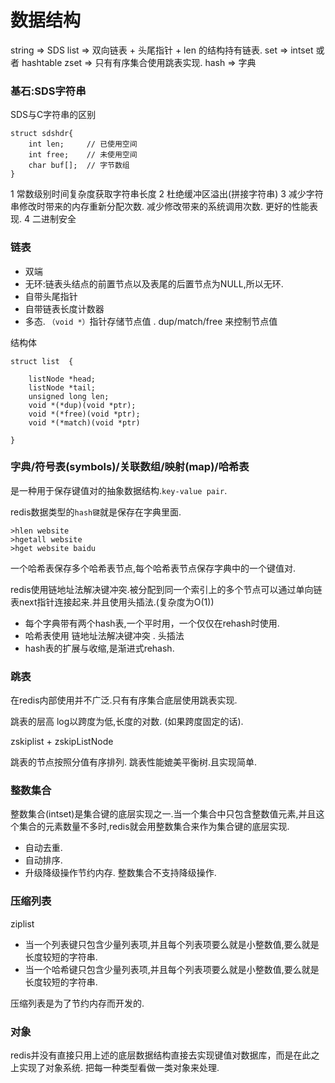 # 数据结构


string  => SDS
list    => 双向链表 + 头尾指针 + len 的结构持有链表.
set     => intset 或者 hashtable
zset    => 只有有序集合使用跳表实现.
hash    => 字典 



### 基石:SDS字符串

SDS与C字符串的区别

	struct sdshdr{
		int len;     // 已使用空间
		int free;    // 未使用空间
		char buf[];  // 字节数组
	}


 1 常数级别时间复杂度获取字符串长度
 2 杜绝缓冲区溢出(拼接字符串)
 3 减少字符串修改时带来的内存重新分配次数. 减少修改带来的系统调用次数. 更好的性能表现.
 4 二进制安全

### 链表 

 - 双端
 - 无环:链表头结点的前置节点以及表尾的后置节点为NULL,所以无环.
 - 自带头尾指针
 - 自带链表长度计数器
 - 多态. `（void *）`指针存储节点值 . dup/match/free 来控制节点值


结构体

	struct list  {

		listNode *head;
		listNode *tail;
		unsigned long len;
		void *(*dup)(void *ptr);
		void *(*free)(void *ptr);
		void *(*match)(void *ptr)

	}


### 字典/符号表(symbols)/关联数组/映射(map)/哈希表

是一种用于保存键值对的抽象数据结构.`key-value pair`.

redis数据类型的`hash键`就是保存在字典里面.

	>hlen website
	>hgetall website
	>hget website baidu

一个哈希表保存多个哈希表节点,每个哈希表节点保存字典中的一个键值对.

redis使用链地址法解决键冲突.被分配到同一个索引上的多个节点可以通过单向链表next指针连接起来.并且使用头插法.(复杂度为O(1))

 - 每个字典带有两个hash表,一个平时用，一个仅仅在rehash时使用.
 - 哈希表使用 链地址法解决键冲突 . 头插法
 - hash表的扩展与收缩,是渐进式rehash.

### 跳表

在redis内部使用并不广泛.只有有序集合底层使用跳表实现.

跳表的层高 log以跨度为低,长度的对数. (如果跨度固定的话).

zskiplist + zskipListNode 

跳表的节点按照分值有序排列. 跳表性能媲美平衡树.且实现简单.


### 整数集合

整数集合(intset)是集合键的底层实现之一.当一个集合中只包含整数值元素,并且这个集合的元素数量不多时,redis就会用整数集合来作为集合键的底层实现.

 - 自动去重.
 - 自动排序.
 - 升级降级操作节约内存. 整数集合不支持降级操作.


### 压缩列表

ziplist 

 - 当一个列表键只包含少量列表项,并且每个列表项要么就是小整数值,要么就是长度较短的字符串.
 - 当一个哈希键只包含少量列表项,并且每个列表项要么就是小整数值,要么就是长度较短的字符串.

压缩列表是为了节约内存而开发的.


###  对象

redis并没有直接只用上述的底层数据结构直接去实现键值对数据库，而是在此之上实现了对象系统.
把每一种类型看做一类对象来处理.

